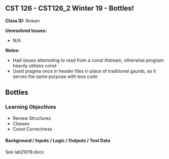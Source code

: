 ## CST 126 - CST126_2 Winter 19 - Bottles!

**Class ID:** Rowan

**Unresolved Issues:**
+ N/A

**Notes:**
+ Had issues attemoting to read from a const ifstream, otherwise program heavily utilizes const
+ Used pragma once in header files in place of traditional gaurds, as it serves the same purpose with less code


## Bottles

### Learning Objectives

+  Review Structures
+  Classes
+  Const Correctness

#### Background / Inputs / Logic / Outputs / Test Data

See lab2W19.docx
